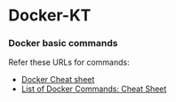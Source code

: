 # Docker-KT

### Docker basic commands
Refer these URLs for commands:
- [Docker Cheat sheet](https://dockerlabs.collabnix.com/docker/cheatsheet/)
- [List of Docker Commands: Cheat Sheet](https://phoenixnap.com/kb/list-of-docker-commands-cheat-sheet)
